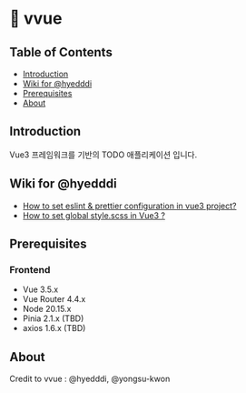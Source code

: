 # 📄 vvue

## Table of Contents

- [Introduction](#introduction)
- [Wiki for @hyedddi](#wiki-for-hyedddi)
- [Prerequisites](#prerequisites)
- [About](#about)

## Introduction

Vue3 프레임워크를 기반의 TODO 애플리케이션 입니다.

## Wiki for @hyedddi

- [How to set eslint & prettier configuration in vue3 project?](https://github.com/hyedddi/vvvue/wiki/How-to-set-global-style.scss-in-Vue3-%3F)
- [How to set global style.scss in Vue3 ?](https://github.com/hyedddi/vvvue/wiki/How-to-set-eslint-&-prettier-configuration-in-vue3-project%3F)


## Prerequisites

### Frontend
- Vue 3.5.x
- Vue Router 4.4.x
- Node 20.15.x
- Pinia 2.1.x (TBD)
- axios 1.6.x (TBD)

## About
Credit to vvue : @hyedddi, @yongsu-kwon
